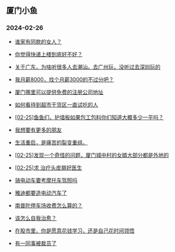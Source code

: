 ## 厦门小鱼 
### 2024-02-26

+ [谁家有同款的女人？](http://bbs.xmfish.com/read-htm-tid-18151082.html)

+ [你觉得快递上楼到底好不好？](http://bbs.xmfish.com/read-htm-tid-18151076.html)

+ [关于广东，为啥听很多人去潮汕。去广州玩，没听过去深圳玩的](http://bbs.xmfish.com/read-htm-tid-18151148.html)

+ [我月薪8000，找个月薪3000的不过分吧？](http://bbs.xmfish.com/read-htm-tid-18151080.html)

+ [厦门哪里可以提供免费的注册公司地址](http://bbs.xmfish.com/read-htm-tid-18151031.html)

+ [如何看待到超市干货区一直试吃的人](http://bbs.xmfish.com/read-htm-tid-18151147.html)

+ [[02-25]鱼鱼们，护墙板如果包工包料你们知道大概多少一平吗？](http://bbs.xmfish.com/read-htm-tid-18151068.html)

+ [我想要有更多的朋友](http://bbs.xmfish.com/read-htm-tid-18151033.html)

+ [生活重启，是痛苦的裂变重组。](http://bbs.xmfish.com/read-htm-tid-18151173.html)

+ [[02-25]发现一个奇怪的问题，厦门城中村的女婿大部分都是外地的](http://bbs.xmfish.com/read-htm-tid-18151273.html)

+ [[02-25]求 治疗头皮屑好医生](http://bbs.xmfish.com/read-htm-tid-18151127.html)

+ [骑电动车要考摩托车驾照吗](http://bbs.xmfish.com/read-htm-tid-18151113.html)

+ [雅迪都要造电动汽车了](http://bbs.xmfish.com/read-htm-tid-18151284.html)

+ [南普陀停车场收费怎么算的？](http://bbs.xmfish.com/read-htm-tid-18151238.html)

+ [该怎么自我治愈？](http://bbs.xmfish.com/read-htm-tid-18151223.html)

+ [在股市里，你是愿意花钱学习，还是自己花时间领悟](http://bbs.xmfish.com/read-htm-tid-18151292.html)

+ [有一同事被裁员了](http://bbs.xmfish.com/read-htm-tid-18151501.html)

